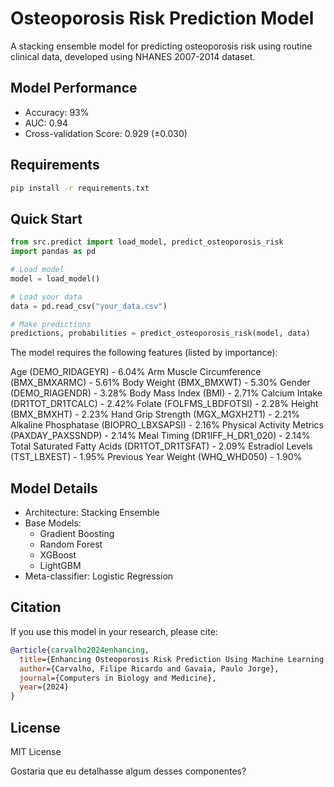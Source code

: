 # Osteoporosis Risk Prediction Model

A stacking ensemble model for predicting osteoporosis risk using routine clinical data, developed using NHANES 2007-2014 dataset.

## Model Performance
- Accuracy: 93%
- AUC: 0.94
- Cross-validation Score: 0.929 (±0.030)

## Requirements
```bash
pip install -r requirements.txt
```

## Quick Start
```python
from src.predict import load_model, predict_osteoporosis_risk
import pandas as pd

# Load model
model = load_model()

# Load your data
data = pd.read_csv("your_data.csv")

# Make predictions
predictions, probabilities = predict_osteoporosis_risk(model, data)
```

The model requires the following features (listed by importance):

Age (DEMO_RIDAGEYR) - 6.04%
Arm Muscle Circumference (BMX_BMXARMC) - 5.61%
Body Weight (BMX_BMXWT) - 5.30%
Gender (DEMO_RIAGENDR) - 3.28%
Body Mass Index (BMI) - 2.71%
Calcium Intake (DR1TOT_DR1TCALC) - 2.42%
Folate (FOLFMS_LBDFOTSI) - 2.28%
Height (BMX_BMXHT) - 2.23%
Hand Grip Strength (MGX_MGXH2T1) - 2.21%
Alkaline Phosphatase (BIOPRO_LBXSAPSI) - 2.16%
Physical Activity Metrics (PAXDAY_PAXSSNDP) - 2.14%
Meal Timing (DR1IFF_H_DR1_020) - 2.14%
Total Saturated Fatty Acids (DR1TOT_DR1TSFAT) - 2.09%
Estradiol Levels (TST_LBXEST) - 1.95%
Previous Year Weight (WHQ_WHD050) - 1.90%

## Model Details
- Architecture: Stacking Ensemble
- Base Models: 
  - Gradient Boosting
  - Random Forest
  - XGBoost
  - LightGBM
- Meta-classifier: Logistic Regression

## Citation
If you use this model in your research, please cite:
```bibtex
@article{carvalho2024enhancing,
  title={Enhancing Osteoporosis Risk Prediction Using Machine Learning: A Holistic Approach Integrating Biomarkers and Clinical Data},
  author={Carvalho, Filipe Ricardo and Gavaia, Paulo Jorge},
  journal={Computers in Biology and Medicine},
  year={2024}
}
```

## License
MIT License

Gostaria que eu detalhasse algum desses componentes?
